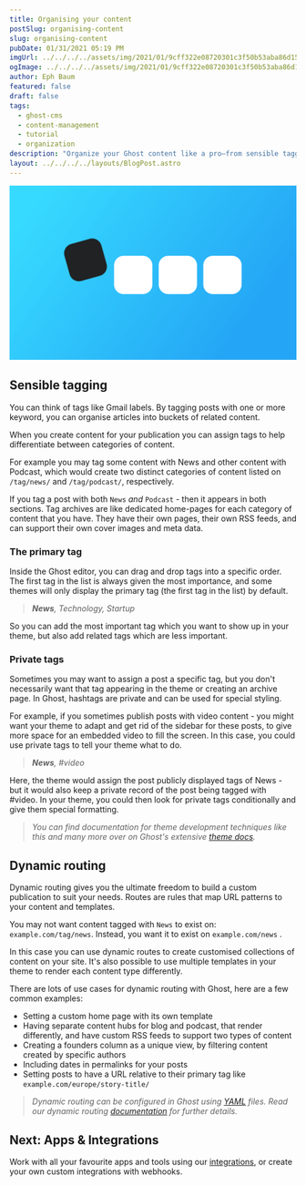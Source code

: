 ```yaml
---
title: Organising your content
postSlug: organising-content
slug: organising-content
pubDate: 01/31/2021 05:19 PM
imgUrl: ../../../../assets/img/2021/01/9cff322e08720301c3f50b53aba86d15b27c4e9e.png
ogImage: ../../../../assets/img/2021/01/9cff322e08720301c3f50b53aba86d15b27c4e9e.png
author: Eph Baum
featured: false
draft: false
tags:
  - ghost-cms
  - content-management
  - tutorial
  - organization
description: "Organize your Ghost content like a pro—from sensible tagging to dynamic routing that gives you complete control. Learn how to create content categories, private tags, custom URLs, and the advanced routing that makes your publication truly unique."
layout: ../../../../layouts/BlogPost.astro
---
```


![Featured Image](../../../../assets/img/2021/01/9cff322e08720301c3f50b53aba86d15b27c4e9e.png)

Sensible tagging
----------------

You can think of tags like Gmail labels. By tagging posts with one or more keyword, you can organise articles into buckets of related content.

When you create content for your publication you can assign tags to help differentiate between categories of content.

For example you may tag some content with News and other content with Podcast, which would create two distinct categories of content listed on `/tag/news/` and `/tag/podcast/`, respectively.

If you tag a post with both `News` _and_ `Podcast` - then it appears in both sections. Tag archives are like dedicated home-pages for each category of content that you have. They have their own pages, their own RSS feeds, and can support their own cover images and meta data.

### The primary tag

Inside the Ghost editor, you can drag and drop tags into a specific order. The first tag in the list is always given the most importance, and some themes will only display the primary tag (the first tag in the list) by default.

> _**News**, Technology, Startup_

So you can add the most important tag which you want to show up in your theme, but also add related tags which are less important.

### Private tags

Sometimes you may want to assign a post a specific tag, but you don't necessarily want that tag appearing in the theme or creating an archive page. In Ghost, hashtags are private and can be used for special styling.

For example, if you sometimes publish posts with video content - you might want your theme to adapt and get rid of the sidebar for these posts, to give more space for an embedded video to fill the screen. In this case, you could use private tags to tell your theme what to do.

> _**News**, #video_

Here, the theme would assign the post publicly displayed tags of News - but it would also keep a private record of the post being tagged with #video. In your theme, you could then look for private tags conditionally and give them special formatting.

> _You can find documentation for theme development techniques like this and many more over on Ghost's extensive [theme docs](https://ghost.org/docs/themes/)._

Dynamic routing
---------------

Dynamic routing gives you the ultimate freedom to build a custom publication to suit your needs. Routes are rules that map URL patterns to your content and templates.

You may not want content tagged with `News` to exist on: `example.com/tag/news`. Instead, you want it to exist on `example.com/news` .

In this case you can use dynamic routes to create customised collections of content on your site. It's also possible to use multiple templates in your theme to render each content type differently.

There are lots of use cases for dynamic routing with Ghost, here are a few common examples:

*   Setting a custom home page with its own template
*   Having separate content hubs for blog and podcast, that render differently, and have custom RSS feeds to support two types of content
*   Creating a founders column as a unique view, by filtering content created by specific authors
*   Including dates in permalinks for your posts
*   Setting posts to have a URL relative to their primary tag like `example.com/europe/story-title/`  
    

> _Dynamic routing can be configured in Ghost using [YAML](http://yaml.org/spec/1.2/spec.html) files. Read our dynamic routing [documentation](https://ghost.org/docs/themes/routing/) for further details._

Next: Apps & Integrations
-------------------------

Work with all your favourite apps and tools using our [integrations](__GHOST_URL__/apps-integrations/), or create your own custom integrations with webhooks.

